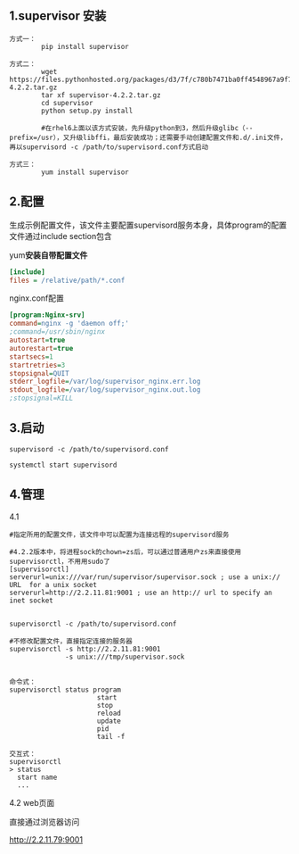 ## 1.supervisor 安装

```shell
方式一：
		pip install supervisor
		
方式二：
		wget https://files.pythonhosted.org/packages/d3/7f/c780b7471ba0ff4548967a9f7a8b0bfce222c3a496c3dfad0164172222b0/supervisor-4.2.2.tar.gz
		tar xf supervisor-4.2.2.tar.gz
		cd supervisor
		python setup.py install
		
		#在rhel6上面以该方式安装，先升级python到3，然后升级glibc（--prefix=/usr），又升级libffi，最后安装成功；还需要手动创建配置文件和.d/.ini文件，再以supervisord -c /path/to/supervisord.conf方式启动
		
方式三：
		yum install supervisor
```
## 2.配置

生成示例配置文件，该文件主要配置supervisord服务本身，具体program的配置文件通过include section包含

yum**安装自带配置文件**

```ini
[include]
files = /relative/path/*.conf
```

nginx.conf配置

```ini
[program:Nginx-srv]
command=nginx -g 'daemon off;'
;command=/usr/sbin/nginx
autostart=true
autorestart=true
startsecs=1
startretries=3
stopsignal=QUIT
stderr_logfile=/var/log/supervisor_nginx.err.log
stdout_logfile=/var/log/supervisor_nginx.out.log
;stopsignal=KILL

```



## 3.启动

```shell
supervisord -c /path/to/supervisord.conf

systemctl start supervisord
```

## 4.管理

4.1

```shell
#指定所用的配置文件，该文件中可以配置为连接远程的supervisord服务

#4.2.2版本中，将进程sock的chown=zs后，可以通过普通用户zs来直接使用supervisorctl，不用用sudo了
[supervisorctl]
serverurl=unix:///var/run/supervisor/supervisor.sock ; use a unix:// URL  for a unix socket
serverurl=http://2.2.11.81:9001 ; use an http:// url to specify an inet socket


supervisorctl -c /path/to/supervisord.conf

#不修改配置文件，直接指定连接的服务器
supervisorctl -s http://2.2.11.81:9001
			  -s unix:///tmp/supervisor.sock


命令式：
supervisorctl status program
					  start
					  stop
					  reload
					  update
					  pid
					  tail -f
					  
交互式：
supervisorctl
> status
  start name
  ...
```

4.2 web页面

直接通过浏览器访问

http://2.2.11.79:9001